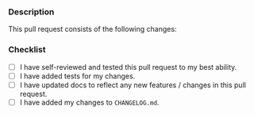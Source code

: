 ### Description

<!--Fix #0000-->

This pull request consists of the following changes:

<!--please provide a list of changes included in this pull request.-->

### Checklist

- [ ] I have self-reviewed and tested this pull request to my best ability.
- [ ] I have added tests for my changes.
- [ ] I have updated docs to reflect any new features / changes in this pull request.
- [ ] I have added my changes to `CHANGELOG.md`.
